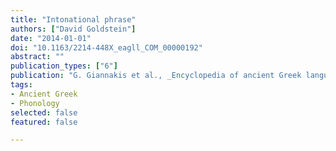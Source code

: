 ```yaml
---
title: "Intonational phrase"
authors: ["David Goldstein"]
date: "2014-01-01"
doi: "10.1163/2214-448X_eagll_COM_00000192"
abstract: ""
publication_types: ["6"]
publication: "G. Giannakis et al., _Encyclopedia of ancient Greek language and linguistics_, vol. 2:253–256. Leiden: Brill"
tags:
- Ancient Greek
- Phonology
selected: false
featured: false

---
```

